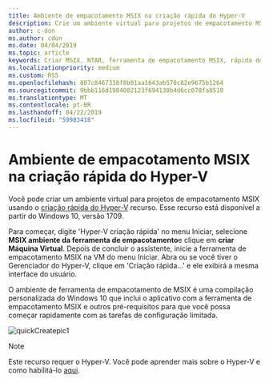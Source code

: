 ```yaml
---
title: Ambiente de empacotamento MSIX na criação rápida do Hyper-V
description: Crie um ambiente virtual para projetos de empacotamento MSIX usando o recurso de criação rápida do Hyper-V.
author: c-don
ms.author: cdon
ms.date: 04/04/2019
ms.topic: article
keywords: Criar MSIX, NTAR, ferramenta de empacotamento MSIX, rápida do Hyper-V
ms.localizationpriority: medium
ms.custom: RS5
ms.openlocfilehash: 807c8467338f8b01aa1643ab570c82e9675b1264
ms.sourcegitcommit: 9bbb116d1984082123f694130b4d6cc078fa8510
ms.translationtype: MT
ms.contentlocale: pt-BR
ms.lasthandoff: 04/22/2019
ms.locfileid: "59983418"
---
```

# <a name="msix-packaging-environment-on-hyper-v-quick-create"></a>Ambiente de empacotamento MSIX na criação rápida do Hyper-V
 
Você pode criar um ambiente virtual para projetos de empacotamento MSIX usando o [criação rápida do Hyper-V](https://docs.microsoft.com/virtualization/hyper-v-on-windows/quick-start/quick-create-virtual-machine) recurso. Esse recurso está disponível a partir do Windows 10, versão 1709.

Para começar, digite 'Hyper-V criação rápida' no menu Iniciar, selecione **MSIX ambiente da ferramenta de empacotamento**e clique em **criar Máquina Virtual**. Depois de concluir o assistente, inicie a ferramenta de empacotamento MSIX na VM do menu Iniciar. Abra ou se você tiver o Gerenciador do Hyper-V, clique em 'Criação rápida...' e ele exibirá a mesma interface do usuário.

O ambiente de ferramenta de empacotamento de MSIX é uma compilação personalizada do Windows 10 que inclui o aplicativo com a ferramenta de empacotamento MSIX e outros pré-requisitos para que você possa começar rapidamente com as tarefas de configuração limitada.

![quickCreatepic1](images/quickCreatepic1.png)

> [!NOTE]
> Este recurso requer o Hyper-V. Você pode aprender mais sobre o Hyper-V e como habilitá-lo [aqui](https://docs.microsoft.com/virtualization/hyper-v-on-windows/quick-start/enable-hyper-v).

